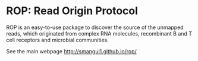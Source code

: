 # ROP: Read Origin Protocol

ROP is an easy-to-use package to discover the source of the unmapped reads, which originated from complex RNA molecules, recombinant B and T cell receptors and microbial communities. 

See the main webpage http://smangul1.github.io/rop/

